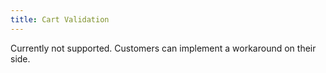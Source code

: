 ```yaml
---
title: Cart Validation
---
```

Currently not supported. Customers can implement a workaround on their side.